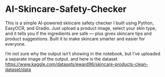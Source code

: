 # AI-Skincare-Safety-Checker
This is a simple AI-powered skincare safety checker I built using Python, EasyOCR, and Gradio. Just upload a product image, select your skin type, and it tells you if the ingredients are safe — plus gives skincare tips and product suggestions. Built it to make skincare smarter and easier for everyone.


I’m not sure why the output isn’t showing in the notebook, but I’ve uploaded a separate image of the output.
and here is the dataset
https://www.kaggle.com/datasets/eward96/skincare-products-clean-dataset/data
